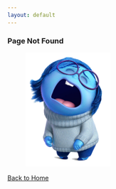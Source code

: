 ```yaml
---
layout: default
---
```


### Page Not Found

<figure>
  <img src="/assets/img/404.png" alt="404" style="width: 45%">
</figure>



[Back to Home](/)
